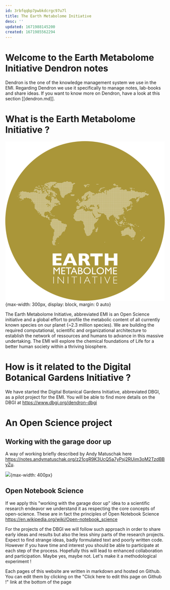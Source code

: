 ```yaml
---
id: 3rbfqqbp7pwbkdcrgc97u7l
title: The Earth Metabolome Initiative
desc: ''
updated: 1671988145200
created: 1671985562294
---
```

# Welcome to the Earth Metabolome Initiative Dendron notes

Dendron is the one of the knowledge management system we use in the EMI. Regarding Dendron we use it specifically to manage notes, lab-books and share ideas.
If you want to know more on Dendron, have a look at this section [[dendron.md]].

# What is the Earth Metabolome Initiative ?


![](/assets/images/EMI_logo_round.png){max-width: 300px, display: block, margin: 0 auto}

The Earth Metabolome Initiative, abbreviated EMI is an Open Science initiative and a global effort to profile the metabolic content of all currently known species on our planet (~2.3 million species). We are building the required computational, scientific and organizational architecture to establish the network of ressources and humans to advance in this massive undertaking. The EMI will explore the chemical foundations of Life for a better human society within a thriving biosphere.

# How is it related to the Digital Botanical Gardens Initiative ?

We have started the Digital Botanical Gardens Initiative, abbreviated DBGI, as a pilot project for the EMI. You will be able to find more details on the DBGI at <https://www.dbgi.org/dendron-dbgi>


# An Open Science project

## Working with the garage door up

A way of working briefly described by Andy Matuschak here https://notes.andymatuschak.org/z21cgR9K3UcQ5a7yPsj2RUim3oM2TzdBByZu. 

![](/assets/images/2022-06-18-17-47-56.png){max-width: 400px}

## Open Notebook Science

If we apply this "working with the garage door up" idea to a scientific research endeavor we understand it as respecting the core concepts of open-science. These are in fact the principles of Open Notebook Science https://en.wikipedia.org/wiki/Open-notebook_science

For the projects of the DBGI we will follow such approach in order to share early ideas and results but also the less shiny parts of the research projects. 
Expect to find strange ideas, badly formulated text and poorly written code. However if you have time and interest you should be able to participate at each step of the process. Hopefully this will lead to enhanced collaboration and participation. Maybe yes, maybe not. Let's make it a methodological experiment !

Each pages of this website are written in markdown and hosted on Github. You can edit them by clicking on the "Click here to edit this page on Github !" link at the bottom of the page

